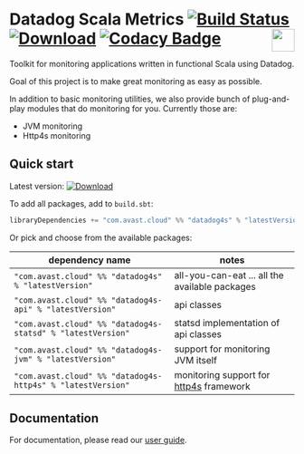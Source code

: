 # Datadog Scala Metrics [![Build Status](https://travis-ci.org/avast/datadog4s.svg?branch=master)](https://travis-ci.org/avast/datadog4s) [![Download](https://img.shields.io/maven-central/v/com.avast.cloud/datadog4s-api_2.13)](https://search.maven.org/search?q=g:com.avast.cloud%20datadog4s) [![Codacy Badge](https://api.codacy.com/project/badge/Grade/2477b21fde784f328145aeb43509a555)](https://www.codacy.com/app/tomasherman/datadog4s?utm_source=github.com&amp;utm_medium=referral&amp;utm_content=avast/datadog4s&amp;utm_campaign=Badge_Grade)<img height="40" src="https://typelevel.org/cats/img/cats-badge-tiny.png" align="right"/>

Toolkit for monitoring applications written in functional Scala using Datadog.

Goal of this project is to make great monitoring as easy as possible. 

In addition to basic monitoring utilities, we also provide bunch of plug-and-play modules that do monitoring for you. Currently those are:
-   JVM monitoring
-   Http4s monitoring

## Quick start
Latest version: [![Download](https://img.shields.io/maven-central/v/com.avast.cloud/datadog4s-api_2.13)](https://search.maven.org/search?q=g:com.avast.cloud%20datadog4s)

To add all packages, add to `build.sbt`:

```scala
libraryDependencies += "com.avast.cloud" %% "datadog4s" % "latestVersion" 
```

Or pick and choose from the available packages:

| dependency name                                             | notes                                             |
|-------------------------------------------------------------|---------------------------------------------------| 
| `"com.avast.cloud" %% "datadog4s" % "latestVersion"`        | all-you-can-eat ... all the available packages    |
| `"com.avast.cloud" %% "datadog4s-api" % "latestVersion"`    | api classes                                       |
| `"com.avast.cloud" %% "datadog4s-statsd" % "latestVersion"` | statsd implementation of api classes              |
| `"com.avast.cloud" %% "datadog4s-jvm" % "latestVersion"`    | support for monitoring JVM itself                 |
| `"com.avast.cloud" %% "datadog4s-http4s" % "latestVersion"` | monitoring support for [http4s][http4s] framework |

## Documentation
For documentation, please read our [user guide](https://avast.github.com/datadog4s/docs/userguide.md).

[http4s]: https://http4s.org
